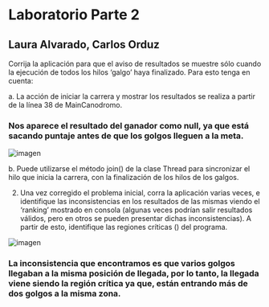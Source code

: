 # Laboratorio Parte 2

## Laura Alvarado, Carlos Orduz



Corrija la aplicación para que el aviso de resultados se muestre sólo cuando la ejecución de todos los hilos ‘galgo’ haya finalizado. Para esto tenga en cuenta:

a. La acción de iniciar la carrera y mostrar los resultados se realiza a partir de la línea 38 de MainCanodromo.

### Nos aparece el resultado del ganador como null, ya que está sacando puntaje antes de que los golgos lleguen a la meta.

![imagen](https://user-images.githubusercontent.com/98195579/185815653-553917ea-4434-40b0-8fce-873b8d892c96.png)

b. Puede utilizarse el método join() de la clase Thread para sincronizar el hilo que inicia la carrera, con la finalización de los hilos de los galgos.



2. Una vez corregido el problema inicial, corra la aplicación varias veces, e identifique las inconsistencias en los resultados de las mismas viendo el ‘ranking’ mostrado en consola (algunas veces podrían salir resultados válidos, pero en otros se pueden presentar dichas inconsistencias). A partir de esto, identifique las regiones críticas () del programa.

![imagen](https://user-images.githubusercontent.com/98195579/185809096-9ad32504-f246-4269-9e11-6ad0c9621824.png)

### La inconsistencia que encontramos es que varios golgos llegaban a la misma posición de llegada, por lo tanto, la llegada viene siendo la región crítica ya que, están entrando más de dos golgos a la misma zona.
